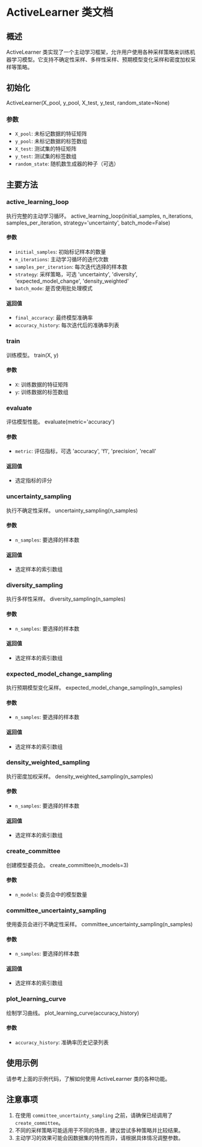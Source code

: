 # ActiveLearner 类文档

## 概述

ActiveLearner 类实现了一个主动学习框架，允许用户使用各种采样策略来训练机器学习模型。它支持不确定性采样、多样性采样、预期模型变化采样和密度加权采样等策略。

## 初始化
ActiveLearner(X_pool, y_pool, X_test, y_test, random_state=None)

### 参数

- `X_pool`: 未标记数据的特征矩阵
- `y_pool`: 未标记数据的标签数组
- `X_test`: 测试集的特征矩阵
- `y_test`: 测试集的标签数组
- `random_state`: 随机数生成器的种子（可选）

## 主要方法

### active_learning_loop

执行完整的主动学习循环。
active_learning_loop(initial_samples, n_iterations, samples_per_iteration, strategy='uncertainty', batch_mode=False)

#### 参数

- `initial_samples`: 初始标记样本的数量
- `n_iterations`: 主动学习循环的迭代次数
- `samples_per_iteration`: 每次迭代选择的样本数
- `strategy`: 采样策略，可选 'uncertainty', 'diversity', 'expected_model_change', 'density_weighted'
- `batch_mode`: 是否使用批处理模式

#### 返回值

- `final_accuracy`: 最终模型准确率
- `accuracy_history`: 每次迭代后的准确率列表

### train

训练模型。
train(X, y)

#### 参数

- `X`: 训练数据的特征矩阵
- `y`: 训练数据的标签数组

### evaluate

评估模型性能。
evaluate(metric='accuracy')

#### 参数

- `metric`: 评估指标，可选 'accuracy', 'f1', 'precision', 'recall'

#### 返回值

- 选定指标的评分

### uncertainty_sampling

执行不确定性采样。
uncertainty_sampling(n_samples)

#### 参数

- `n_samples`: 要选择的样本数

#### 返回值

- 选定样本的索引数组

### diversity_sampling

执行多样性采样。
diversity_sampling(n_samples)

#### 参数

- `n_samples`: 要选择的样本数

#### 返回值

- 选定样本的索引数组

### expected_model_change_sampling

执行预期模型变化采样。
expected_model_change_sampling(n_samples)

#### 参数

- `n_samples`: 要选择的样本数

#### 返回值

- 选定样本的索引数组

### density_weighted_sampling

执行密度加权采样。
density_weighted_sampling(n_samples)

#### 参数

- `n_samples`: 要选择的样本数

#### 返回值

- 选定样本的索引数组

### create_committee

创建模型委员会。
create_committee(n_models=3)

#### 参数

- `n_models`: 委员会中的模型数量

### committee_uncertainty_sampling

使用委员会进行不确定性采样。
committee_uncertainty_sampling(n_samples)

#### 参数

- `n_samples`: 要选择的样本数

#### 返回值

- 选定样本的索引数组

### plot_learning_curve

绘制学习曲线。
plot_learning_curve(accuracy_history)

#### 参数

- `accuracy_history`: 准确率历史记录列表

## 使用示例

请参考上面的示例代码，了解如何使用 ActiveLearner 类的各种功能。

## 注意事项

1. 在使用 `committee_uncertainty_sampling` 之前，请确保已经调用了 `create_committee`。
2. 不同的采样策略可能适用于不同的场景，建议尝试多种策略并比较结果。
3. 主动学习的效果可能会因数据集的特性而异，请根据具体情况调整参数。
